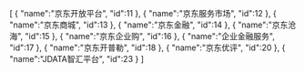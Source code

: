 [
	{
		"name":"京东开放平台",
		"id":11
	},
	{
		"name":"京东服务市场",
		"id":12
	},
	{
		"name":"京东商城",
		"id":13
	},
	{
		"name":"京东金融",
		"id":14
	},
	{
		"name":"京东沧海",
		"id":15
	},
	{
		"name":"京东企业购",
		"id":16
	},
	{
		"name":"企业金融服务",
		"id":17
	},
	{
		"name":"京东开普勒",
		"id":18
	},
	{
		"name":"京东优评",
		"id":20
	},
	{
		"name":"JDATA智汇平台",
		"id":23
	}
]
